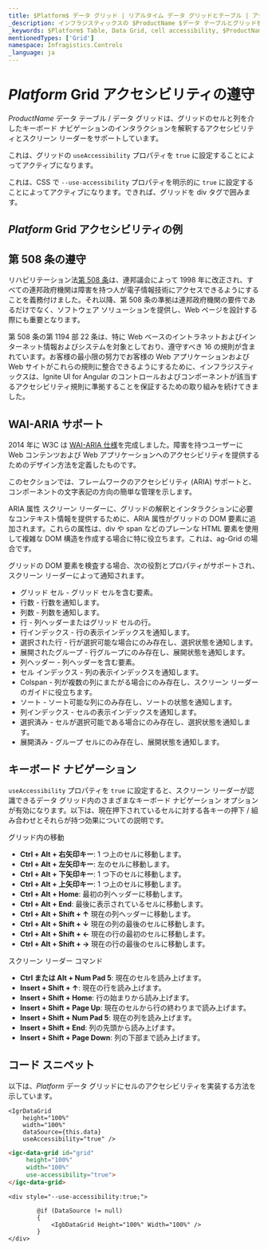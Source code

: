 ```yaml
---
title: $Platform$ データ グリッド | リアルタイム データ グリッドとテーブル | アクセシビリティの遵守 | インフラジスティックス
_description: インフラジスティックスの $ProductName $データ テーブルとグリッドを使用して、スクリーン リーダーがグリッドのセルと列を介して「話す」キーボード ナビゲーションのインタラクションを読み取ることができるアクセシビリティ機能をサポートします。$ProductName$ テーブルのチュートリアルをご覧ください!
_keywords: $Platform$ Table, Data Grid, cell accessibility, $ProductName$, Infragistics, $Platform$ テーブル, データ グリッド, セルのアクセシビリティ, インフラジスティックス
mentionedTypes: ['Grid']
namespace: Infragistics.Controls
_language: ja
---
```


# $Platform$ Grid アクセシビリティの遵守

$ProductName$ データ テーブル / データ グリッドは、グリッドのセルと列を介したキーボード ナビゲーションのインタラクションを解釈するアクセシビリティとスクリーン リーダーをサポートしています。

<!-- React, WebComponents -->
これは、グリッドの `useAccessibility` プロパティを `true` に設定することによってアクティブになります。
<!-- end: React, WebComponents -->

<!-- Blazor -->
これは、CSS で `--use-accessibility` プロパティを明示的に `true` に設定することによってアクティブになります。できれば、グリッドを div タグで囲みます。
<!-- end: Blazor -->

## $Platform$ Grid アクセシビリティの例


<code-view style="height: 600px"
           data-demos-base-url="{environment:dvDemosBaseUrl}"
           iframe-src="{environment:dvDemosBaseUrl}/grids/data-grid-accessibility"
           alt="$Platform$ Grid セルのアクセシビリティの例"
           github-src="grids/data-grid/accessibility">
</code-view>

<div class="divider--half"></div>

## 第 508 条の遵守
リハビリテーション法<a href="https://www.section508.gov/" target="_blank">第 508 条</a>は、連邦議会によって 1998 年に改正され、すべての連邦政府機関は障害を持つ人が電子情報技術にアクセスできるようにすることを義務付けました。それ以降、第 508 条の準拠は連邦政府機関の要件であるだけでなく、ソフトウェア ソリューションを提供し、Web ページを設計する際にも重要となります。

第 508 条の第 1194 部 22 条は、特に Web ベースのイントラネットおよびインターネット情報およびシステムを対象としており、遵守すべき 16 の規則が含まれています。お客様の最小限の努力でお客様の Web アプリケーションおよび Web サイトがこれらの規則に整合できるようにするために、インフラジスティックスは、Ignite UI for Angular のコントロールおよびコンポーネントが該当するアクセシビリティ規則に準拠することを保証するための取り組みを続けてきました。

## WAI-ARIA サポート
2014 年に W3C は <a href="https://www.w3.org/TR/wai-aria/" target="_blank">WAI-ARIA 仕様</a>を完成しました。障害を持つユーザーに Web コンテンツおよび Web アプリケーションへのアクセシビリティを提供するためのデザイン方法を定義したものです。

このセクションでは、フレームワークのアクセシビリティ (ARIA) サポートと、コンポーネントの文字表記の方向の簡単な管理を示します。

ARIA 属性
スクリーン リーダーに、グリッドの解釈とインタラクションに必要なコンテキスト情報を提供するために、ARIA 属性がグリッドの DOM 要素に追加されます。これらの属性は、div や span などのプレーンな HTML 要素を使用して複雑な DOM 構造を作成する場合に特に役立ちます。これは、ag-Grid の場合です。

グリッドの DOM 要素を検査する場合、次の役割とプロパティがサポートされ、スクリーン リーダーによって通知されます。

- グリッド セル - グリッド セルを含む要素。
- 行数 - 行数を通知します。
- 列数 - 列数を通知します。
- 行 - 列ヘッダーまたはグリッド セルの行。
- 行インデックス - 行の表示インデックスを通知します。
- 選択された行 - 行が選択可能な場合にのみ存在し、選択状態を通知します。
- 展開されたグループ - 行グループにのみ存在し、展開状態を通知します。
- 列ヘッダー - 列ヘッダーを含む要素。
- セル インデックス - 列の表示インデックスを通知します。
- Colspan - 列が複数の列にまたがる場合にのみ存在し、スクリーン リーダーのガイドに役立ちます。
- ソート - ソート可能な列にのみ存在し、ソートの状態を通知します。
- 列インデックス - セルの表示インデックスを通知します。
- 選択済み - セルが選択可能である場合にのみ存在し、選択状態を通知します。
- 展開済み - グループ セルにのみ存在し、展開状態を通知します。

## キーボード ナビゲーション

`useAccessibility` プロパティを `true` に設定すると、スクリーン リーダーが認識できるデータ グリッド内のさまざまなキーボード ナビゲーション オプションが有効になります。以下は、現在押下されているセルに対する各キーの押下 / 組み合わせとそれらが持つ効果についての説明です。

グリッド内の移動

- <b>Ctrl + Alt + 右矢印キー</b>: 1 つ上のセルに移動します。
- <b>Ctrl + Alt + 左矢印キー</b>: 左のセルに移動します。
- <b>Ctrl + Alt + 下矢印キー</b>: 1 つ下のセルに移動します。
- <b>Ctrl + Alt + 上矢印キー</b>: 1 つ上のセルに移動します。
- <b>Ctrl + Alt + Home</b>: 最初の列ヘッダーに移動します。
- <b>Ctrl + Alt + End</b>: 最後に表示されているセルに移動します。
- <b>Ctrl + Alt + Shift + ↑</b>	現在の列ヘッダーに移動します。
- <b>Ctrl + Alt + Shift + ↓</b>	現在の列の最後のセルに移動します。
- <b>Ctrl + Alt + Shift + ←</b>	現在の行の最初のセルに移動します。
- <b>Ctrl + Alt + Shift + →</b>	現在の行の最後のセルに移動します。

スクリーン リーダー コマンド

- <b>Ctrl または Alt + Num Pad 5</b>: 現在のセルを読み上げます。
- <b>Insert + Shift + ↑</b>: 現在の行を読み上げます。
- <b>Insert + Shift + Home</b>: 行の始まりから読み上げます。
- <b>Insert + Shift + Page Up</b>: 現在のセルから行の終わりまで読み上げます。
- <b>Insert + Shift + Num Pad 5</b>: 現在の列を読み上げます。
- <b>Insert + Shift + End</b>: 列の先頭から読み上げます。
- <b>Insert + Shift + Page Down</b>: 列の下部まで読み上げます。

## コード スニペット

以下は、$Platform$ データ グリッドにセルのアクセシビリティを実装する方法を示しています。

```tsx
<IgrDataGrid
    height="100%"
    width="100%"
    dataSource={this.data}
    useAccessibility="true" />
```

```html
<igc-data-grid id="grid"
     height="100%"
     width="100%"
     use-accessibility="true">
</igc-data-grid>
```

```razor
<div style="--use-accessibility:true;">

        @if (DataSource != null)
        {
            <IgbDataGrid Height="100%" Width="100%" />
        }
</div>
```